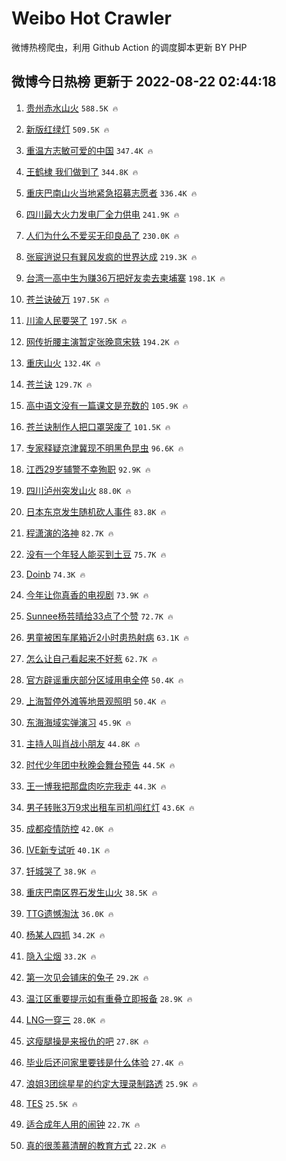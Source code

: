 # Weibo Hot Crawler 



微博热榜爬虫，利用 Github Action 的调度脚本更新 BY PHP 


## 微博今日热榜 更新于 2022-08-22 02:44:18 
1. [贵州赤水山火](https://s.weibo.com/weibo?q=%E8%B4%B5%E5%B7%9E%E8%B5%A4%E6%B0%B4%E5%B1%B1%E7%81%AB&Refer=top) `588.5K 🔥` 

1. [新版红绿灯](https://s.weibo.com/weibo?q=%E6%96%B0%E7%89%88%E7%BA%A2%E7%BB%BF%E7%81%AF&Refer=top) `509.5K 🔥` 

1. [重温方志敏可爱的中国](https://s.weibo.com/weibo?q=%23%E9%87%8D%E6%B8%A9%E6%96%B9%E5%BF%97%E6%95%8F%E5%8F%AF%E7%88%B1%E7%9A%84%E4%B8%AD%E5%9B%BD%23&Refer=top) `347.4K 🔥` 

1. [王鹤棣 我们做到了](https://s.weibo.com/weibo?q=%E7%8E%8B%E9%B9%A4%E6%A3%A3%20%E6%88%91%E4%BB%AC%E5%81%9A%E5%88%B0%E4%BA%86&Refer=top) `344.8K 🔥` 

1. [重庆巴南山火当地紧急招募志愿者](https://s.weibo.com/weibo?q=%23%E9%87%8D%E5%BA%86%E5%B7%B4%E5%8D%97%E5%B1%B1%E7%81%AB%E5%BD%93%E5%9C%B0%E7%B4%A7%E6%80%A5%E6%8B%9B%E5%8B%9F%E5%BF%97%E6%84%BF%E8%80%85%23&Refer=top) `336.4K 🔥` 

1. [四川最大火力发电厂全力供电](https://s.weibo.com/weibo?q=%23%E5%9B%9B%E5%B7%9D%E6%9C%80%E5%A4%A7%E7%81%AB%E5%8A%9B%E5%8F%91%E7%94%B5%E5%8E%82%E5%85%A8%E5%8A%9B%E4%BE%9B%E7%94%B5%23&Refer=top) `241.9K 🔥` 

1. [人们为什么不爱买无印良品了](https://s.weibo.com/weibo?q=%23%E4%BA%BA%E4%BB%AC%E4%B8%BA%E4%BB%80%E4%B9%88%E4%B8%8D%E7%88%B1%E4%B9%B0%E6%97%A0%E5%8D%B0%E8%89%AF%E5%93%81%E4%BA%86%23&Refer=top) `230.0K 🔥` 

1. [张宸逍说只有巽风发疯的世界达成](https://s.weibo.com/weibo?q=%23%E5%BC%A0%E5%AE%B8%E9%80%8D%E8%AF%B4%E5%8F%AA%E6%9C%89%E5%B7%BD%E9%A3%8E%E5%8F%91%E7%96%AF%E7%9A%84%E4%B8%96%E7%95%8C%E8%BE%BE%E6%88%90%23&Refer=top) `219.3K 🔥` 

1. [台湾一高中生为赚36万把好友卖去柬埔寨](https://s.weibo.com/weibo?q=%23%E5%8F%B0%E6%B9%BE%E4%B8%80%E9%AB%98%E4%B8%AD%E7%94%9F%E4%B8%BA%E8%B5%9A36%E4%B8%87%E6%8A%8A%E5%A5%BD%E5%8F%8B%E5%8D%96%E5%8E%BB%E6%9F%AC%E5%9F%94%E5%AF%A8%23&Refer=top) `198.1K 🔥` 

1. [苍兰诀破万](https://s.weibo.com/weibo?q=%23%E8%8B%8D%E5%85%B0%E8%AF%80%E7%A0%B4%E4%B8%87%23&Refer=top) `197.5K 🔥` 

1. [川渝人民要哭了](https://s.weibo.com/weibo?q=%23%E5%B7%9D%E6%B8%9D%E4%BA%BA%E6%B0%91%E8%A6%81%E5%93%AD%E4%BA%86%23&Refer=top) `197.5K 🔥` 

1. [网传折腰主演暂定张晚意宋轶](https://s.weibo.com/weibo?q=%23%E7%BD%91%E4%BC%A0%E6%8A%98%E8%85%B0%E4%B8%BB%E6%BC%94%E6%9A%82%E5%AE%9A%E5%BC%A0%E6%99%9A%E6%84%8F%E5%AE%8B%E8%BD%B6%23&Refer=top) `194.2K 🔥` 

1. [重庆山火](https://s.weibo.com/weibo?q=%23%E9%87%8D%E5%BA%86%E5%B1%B1%E7%81%AB%23&Refer=top) `132.4K 🔥` 

1. [苍兰诀](https://s.weibo.com/weibo?q=%23%E8%8B%8D%E5%85%B0%E8%AF%80%23&Refer=top) `129.7K 🔥` 

1. [高中语文没有一篇课文是充数的](https://s.weibo.com/weibo?q=%23%E9%AB%98%E4%B8%AD%E8%AF%AD%E6%96%87%E6%B2%A1%E6%9C%89%E4%B8%80%E7%AF%87%E8%AF%BE%E6%96%87%E6%98%AF%E5%85%85%E6%95%B0%E7%9A%84%23&Refer=top) `105.9K 🔥` 

1. [苍兰诀制作人把口罩哭废了](https://s.weibo.com/weibo?q=%23%E8%8B%8D%E5%85%B0%E8%AF%80%E5%88%B6%E4%BD%9C%E4%BA%BA%E6%8A%8A%E5%8F%A3%E7%BD%A9%E5%93%AD%E5%BA%9F%E4%BA%86%23&Refer=top) `101.5K 🔥` 

1. [专家释疑京津冀现不明黑色昆虫](https://s.weibo.com/weibo?q=%23%E4%B8%93%E5%AE%B6%E9%87%8A%E7%96%91%E4%BA%AC%E6%B4%A5%E5%86%80%E7%8E%B0%E4%B8%8D%E6%98%8E%E9%BB%91%E8%89%B2%E6%98%86%E8%99%AB%23&Refer=top) `96.6K 🔥` 

1. [江西29岁辅警不幸殉职](https://s.weibo.com/weibo?q=%23%E6%B1%9F%E8%A5%BF29%E5%B2%81%E8%BE%85%E8%AD%A6%E4%B8%8D%E5%B9%B8%E6%AE%89%E8%81%8C%23&Refer=top) `92.9K 🔥` 

1. [四川泸州突发山火](https://s.weibo.com/weibo?q=%23%E5%9B%9B%E5%B7%9D%E6%B3%B8%E5%B7%9E%E7%AA%81%E5%8F%91%E5%B1%B1%E7%81%AB%23&Refer=top) `88.0K 🔥` 

1. [日本东京发生随机砍人事件](https://s.weibo.com/weibo?q=%23%E6%97%A5%E6%9C%AC%E4%B8%9C%E4%BA%AC%E5%8F%91%E7%94%9F%E9%9A%8F%E6%9C%BA%E7%A0%8D%E4%BA%BA%E4%BA%8B%E4%BB%B6%23&Refer=top) `83.8K 🔥` 

1. [程潇演的洛神](https://s.weibo.com/weibo?q=%E7%A8%8B%E6%BD%87%E6%BC%94%E7%9A%84%E6%B4%9B%E7%A5%9E&Refer=top) `82.7K 🔥` 

1. [没有一个年轻人能买到土豆](https://s.weibo.com/weibo?q=%23%E6%B2%A1%E6%9C%89%E4%B8%80%E4%B8%AA%E5%B9%B4%E8%BD%BB%E4%BA%BA%E8%83%BD%E4%B9%B0%E5%88%B0%E5%9C%9F%E8%B1%86%23&Refer=top) `75.7K 🔥` 

1. [Doinb](https://s.weibo.com/weibo?q=Doinb&Refer=top) `74.3K 🔥` 

1. [今年让你真香的电视剧](https://s.weibo.com/weibo?q=%23%E4%BB%8A%E5%B9%B4%E8%AE%A9%E4%BD%A0%E7%9C%9F%E9%A6%99%E7%9A%84%E7%94%B5%E8%A7%86%E5%89%A7%23&Refer=top) `73.9K 🔥` 

1. [Sunnee杨芸晴给33点了个赞](https://s.weibo.com/weibo?q=%23Sunnee%E6%9D%A8%E8%8A%B8%E6%99%B4%E7%BB%9933%E7%82%B9%E4%BA%86%E4%B8%AA%E8%B5%9E%23&Refer=top) `72.7K 🔥` 

1. [男童被困车尾箱近2小时患热射病](https://s.weibo.com/weibo?q=%23%E7%94%B7%E7%AB%A5%E8%A2%AB%E5%9B%B0%E8%BD%A6%E5%B0%BE%E7%AE%B1%E8%BF%912%E5%B0%8F%E6%97%B6%E6%82%A3%E7%83%AD%E5%B0%84%E7%97%85%23&Refer=top) `63.1K 🔥` 

1. [怎么让自己看起来不好惹](https://s.weibo.com/weibo?q=%23%E6%80%8E%E4%B9%88%E8%AE%A9%E8%87%AA%E5%B7%B1%E7%9C%8B%E8%B5%B7%E6%9D%A5%E4%B8%8D%E5%A5%BD%E6%83%B9%23&Refer=top) `62.7K 🔥` 

1. [官方辟谣重庆部分区域用电全停](https://s.weibo.com/weibo?q=%23%E5%AE%98%E6%96%B9%E8%BE%9F%E8%B0%A3%E9%87%8D%E5%BA%86%E9%83%A8%E5%88%86%E5%8C%BA%E5%9F%9F%E7%94%A8%E7%94%B5%E5%85%A8%E5%81%9C%23&Refer=top) `50.4K 🔥` 

1. [上海暂停外滩等地景观照明](https://s.weibo.com/weibo?q=%23%E4%B8%8A%E6%B5%B7%E6%9A%82%E5%81%9C%E5%A4%96%E6%BB%A9%E7%AD%89%E5%9C%B0%E6%99%AF%E8%A7%82%E7%85%A7%E6%98%8E%23&Refer=top) `50.4K 🔥` 

1. [东海海域实弹演习](https://s.weibo.com/weibo?q=%23%E4%B8%9C%E6%B5%B7%E6%B5%B7%E5%9F%9F%E5%AE%9E%E5%BC%B9%E6%BC%94%E4%B9%A0%23&Refer=top) `45.9K 🔥` 

1. [主持人叫肖战小朋友](https://s.weibo.com/weibo?q=%23%E4%B8%BB%E6%8C%81%E4%BA%BA%E5%8F%AB%E8%82%96%E6%88%98%E5%B0%8F%E6%9C%8B%E5%8F%8B%23&Refer=top) `44.8K 🔥` 

1. [时代少年团中秋晚会舞台预告](https://s.weibo.com/weibo?q=%23%E6%97%B6%E4%BB%A3%E5%B0%91%E5%B9%B4%E5%9B%A2%E4%B8%AD%E7%A7%8B%E6%99%9A%E4%BC%9A%E8%88%9E%E5%8F%B0%E9%A2%84%E5%91%8A%23&Refer=top) `44.5K 🔥` 

1. [王一博我把那盘肉吃完我走](https://s.weibo.com/weibo?q=%23%E7%8E%8B%E4%B8%80%E5%8D%9A%E6%88%91%E6%8A%8A%E9%82%A3%E7%9B%98%E8%82%89%E5%90%83%E5%AE%8C%E6%88%91%E8%B5%B0%23&Refer=top) `44.3K 🔥` 

1. [男子转账3万9求出租车司机闯红灯](https://s.weibo.com/weibo?q=%23%E7%94%B7%E5%AD%90%E8%BD%AC%E8%B4%A63%E4%B8%879%E6%B1%82%E5%87%BA%E7%A7%9F%E8%BD%A6%E5%8F%B8%E6%9C%BA%E9%97%AF%E7%BA%A2%E7%81%AF%23&Refer=top) `43.6K 🔥` 

1. [成都疫情防控](https://s.weibo.com/weibo?q=%23%E6%88%90%E9%83%BD%E7%96%AB%E6%83%85%E9%98%B2%E6%8E%A7%23&Refer=top) `42.0K 🔥` 

1. [IVE新专试听](https://s.weibo.com/weibo?q=%23IVE%E6%96%B0%E4%B8%93%E8%AF%95%E5%90%AC%23&Refer=top) `40.1K 🔥` 

1. [钎城哭了](https://s.weibo.com/weibo?q=%E9%92%8E%E5%9F%8E%E5%93%AD%E4%BA%86&Refer=top) `38.9K 🔥` 

1. [重庆巴南区界石发生山火](https://s.weibo.com/weibo?q=%23%E9%87%8D%E5%BA%86%E5%B7%B4%E5%8D%97%E5%8C%BA%E7%95%8C%E7%9F%B3%E5%8F%91%E7%94%9F%E5%B1%B1%E7%81%AB%23&Refer=top) `38.5K 🔥` 

1. [TTG遗憾淘汰](https://s.weibo.com/weibo?q=%23TTG%E9%81%97%E6%86%BE%E6%B7%98%E6%B1%B0%23&Refer=top) `36.0K 🔥` 

1. [杨某人四抓](https://s.weibo.com/weibo?q=%23%E6%9D%A8%E6%9F%90%E4%BA%BA%E5%9B%9B%E6%8A%93%23&Refer=top) `34.2K 🔥` 

1. [隐入尘烟](https://s.weibo.com/weibo?q=%E9%9A%90%E5%85%A5%E5%B0%98%E7%83%9F&Refer=top) `33.2K 🔥` 

1. [第一次见会铺床的兔子](https://s.weibo.com/weibo?q=%23%E7%AC%AC%E4%B8%80%E6%AC%A1%E8%A7%81%E4%BC%9A%E9%93%BA%E5%BA%8A%E7%9A%84%E5%85%94%E5%AD%90%23&Refer=top) `29.2K 🔥` 

1. [温江区重要提示如有重叠立即报备](https://s.weibo.com/weibo?q=%23%E6%B8%A9%E6%B1%9F%E5%8C%BA%E9%87%8D%E8%A6%81%E6%8F%90%E7%A4%BA%E5%A6%82%E6%9C%89%E9%87%8D%E5%8F%A0%E7%AB%8B%E5%8D%B3%E6%8A%A5%E5%A4%87%23&Refer=top) `28.9K 🔥` 

1. [LNG一穿三](https://s.weibo.com/weibo?q=%23LNG%E4%B8%80%E7%A9%BF%E4%B8%89%23&Refer=top) `28.0K 🔥` 

1. [这瘦腿操是来报仇的吧](https://s.weibo.com/weibo?q=%23%E8%BF%99%E7%98%A6%E8%85%BF%E6%93%8D%E6%98%AF%E6%9D%A5%E6%8A%A5%E4%BB%87%E7%9A%84%E5%90%A7%23&Refer=top) `27.8K 🔥` 

1. [毕业后还问家里要钱是什么体验](https://s.weibo.com/weibo?q=%23%E6%AF%95%E4%B8%9A%E5%90%8E%E8%BF%98%E9%97%AE%E5%AE%B6%E9%87%8C%E8%A6%81%E9%92%B1%E6%98%AF%E4%BB%80%E4%B9%88%E4%BD%93%E9%AA%8C%23&Refer=top) `27.4K 🔥` 

1. [浪姐3团综星星的约定大理录制路透](https://s.weibo.com/weibo?q=%23%E6%B5%AA%E5%A7%903%E5%9B%A2%E7%BB%BC%E6%98%9F%E6%98%9F%E7%9A%84%E7%BA%A6%E5%AE%9A%E5%A4%A7%E7%90%86%E5%BD%95%E5%88%B6%E8%B7%AF%E9%80%8F%23&Refer=top) `25.9K 🔥` 

1. [TES](https://s.weibo.com/weibo?q=TES&Refer=top) `25.5K 🔥` 

1. [适合成年人用的闹钟](https://s.weibo.com/weibo?q=%23%E9%80%82%E5%90%88%E6%88%90%E5%B9%B4%E4%BA%BA%E7%94%A8%E7%9A%84%E9%97%B9%E9%92%9F%23&Refer=top) `22.7K 🔥` 

1. [真的很羡慕清醒的教育方式](https://s.weibo.com/weibo?q=%23%E7%9C%9F%E7%9A%84%E5%BE%88%E7%BE%A1%E6%85%95%E6%B8%85%E9%86%92%E7%9A%84%E6%95%99%E8%82%B2%E6%96%B9%E5%BC%8F%23&Refer=top) `22.2K 🔥` 

